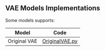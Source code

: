 ## VAE Models Implementations

Some models supports:

| Model | Code |
| --- | --- |
| Original VAE | [OriginalVAE.py](/models/OriginalVAE.py) |